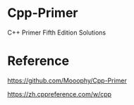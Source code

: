 # Cpp-Primer
C++ Primer Fifth Edition Solutions

# Reference
https://github.com/Mooophy/Cpp-Primer

https://zh.cppreference.com/w/cpp